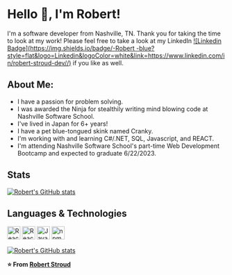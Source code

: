 
# Hello 👋, I'm Robert! 
I'm a software developer from Nashville, TN. 
Thank you for taking the time to look at my work! 
Please feel free to take a look at my LinkedIn [![Linkedin Badge](https://img.shields.io/badge/-Robert -blue?style=flat&logo=Linkedin&logoColor=white&link=https://www.linkedin.com/in/robert-stroud-dev//)](https://www.linkedin.com/in/robert-stroud-dev//)  if you like as well.


## About Me:

- I have a passion for problem solving.
- I was awarded the Ninja for stealthily writing mind blowing code at Nashville Software School.
- I've lived in Japan for 6+ years!
- I have a pet blue-tongued skink named Cranky.
- I'm working with and learning C#/.NET, SQL, Javascript, and REACT.
- I'm attending Nashville Software School's part-time Web Development Bootcamp and expected to graduate 6/22/2023.



## Stats

[![Robert's GitHub stats](https://github-readme-stats.vercel.app/api?username=r-stroud&show_icons=true)](https://github.com/anuraghazra/github-readme-stats)

## Languages & Technologies

<a href="https://reactjs.org/" title="React JS"><img src="https://github.com/get-icon/geticon/raw/master/icons/react.svg" alt="React JS" width="30px" height="30px"></a>
<a href="https://reactrouter.com/en/main" title="React Router"><img src="https://reactrouter.com/_brand/react-router-mark-color.svg" alt="React Router" width="30px" height="30px"></a>
<a href="https://developer.mozilla.org/en-US/docs/Web/JavaScript" title="JavaScript"><img src="https://github.com/get-icon/geticon/raw/master/icons/javascript.svg" alt="JavaScript" width="30px" height="30px"></a>
<a href="https://www.npmjs.com/" title="npm"><img src="https://github.com/get-icon/geticon/raw/master/icons/npm.svg" alt="npm" width="30px" height="30px"></a>



[![Robert's GitHub stats](https://github-readme-stats.vercel.app/api/top-langs/?username=r-stroud)](https://github.com/anuraghazra/github-readme-stats)

**⭐️ From [Robert Stroud](https://github.com/r-stroud)**
